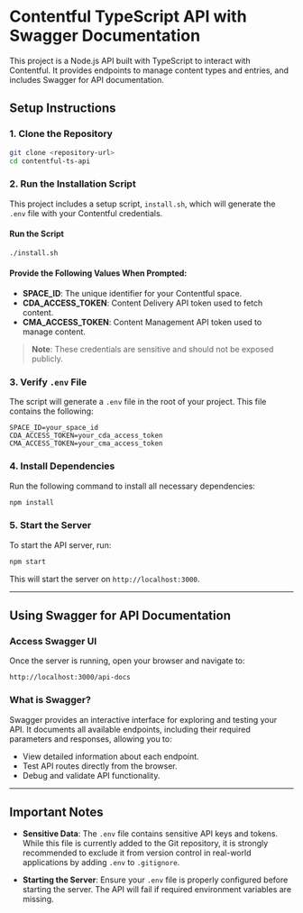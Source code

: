 
# Contentful TypeScript API with Swagger Documentation

This project is a Node.js API built with TypeScript to interact with Contentful. It provides endpoints to manage content types and entries, and includes Swagger for API documentation.

## Setup Instructions

### 1. Clone the Repository

```bash
git clone <repository-url>
cd contentful-ts-api
```

### 2. Run the Installation Script

This project includes a setup script, `install.sh`, which will generate the `.env` file with your Contentful credentials.

#### **Run the Script**

```bash
./install.sh
```

#### **Provide the Following Values When Prompted**:

- **SPACE_ID**: The unique identifier for your Contentful space.
- **CDA_ACCESS_TOKEN**: Content Delivery API token used to fetch content.
- **CMA_ACCESS_TOKEN**: Content Management API token used to manage content.

> **Note**: These credentials are sensitive and should not be exposed publicly.

### 3. Verify `.env` File

The script will generate a `.env` file in the root of your project. This file contains the following:

```env
SPACE_ID=your_space_id
CDA_ACCESS_TOKEN=your_cda_access_token
CMA_ACCESS_TOKEN=your_cma_access_token
```

### 4. Install Dependencies

Run the following command to install all necessary dependencies:

```bash
npm install
```

### 5. Start the Server

To start the API server, run:

```bash
npm start
```

This will start the server on `http://localhost:3000`.

---

## Using Swagger for API Documentation

### Access Swagger UI

Once the server is running, open your browser and navigate to:

```
http://localhost:3000/api-docs
```

### What is Swagger?

Swagger provides an interactive interface for exploring and testing your API. It documents all available endpoints, including their required parameters and responses, allowing you to:

- View detailed information about each endpoint.
- Test API routes directly from the browser.
- Debug and validate API functionality.

---

## Important Notes

- **Sensitive Data**: The `.env` file contains sensitive API keys and tokens. While this file is currently added to the Git repository, it is strongly recommended to exclude it from version control in real-world applications by adding `.env` to `.gitignore`.
  
- **Starting the Server**:
  Ensure your `.env` file is properly configured before starting the server. The API will fail if required environment variables are missing.
